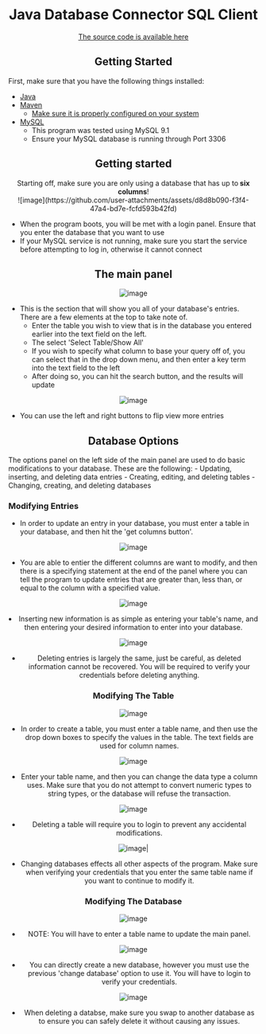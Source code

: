 <div align="center">
  <h1>Java Database Connector SQL Client</h1>

<a href="https://github.com/IRPCode/JDBC-SQL-Client/tree/main/src/main/java/com/irpcode">The source code is available here</a>
  
</div>

<div align="center">
<h2>Getting Started</h2>
</div>

First, make sure that you have the following things installed:

  - <a href="https://www.oracle.com/java/technologies/downloads/">Java</a>
  - <a href="https://maven.apache.org/">Maven</a>
    - <a href="https://www.tutorialspoint.com/maven/maven_environment_setup.htm">Make sure it is properly configured on your system</a>
  - <a href="https://www.mysql.com/downloads/">MySQL</a>
    - This program was tested using MySQL 9.1
    - Ensure your MySQL database is running through Port 3306

<div align="center">
<h2>Getting started</h2>
</div>

<div align="center">
Starting off, make sure you are only using a database that has up to<b> six columns</b>!
</div>

<div align="center">
![image](https://github.com/user-attachments/assets/d8d8b090-f3f4-47a4-bd7e-fcfd593b42fd)
</div>

- When the program boots, you will be met with a login panel. Ensure that you enter the database that you want to use
- If your MySQL service is not running, make sure you start the service before attempting to log in, otherwise it cannot connect

<div align="center">
<h2>The main panel</h2>
</div>

<div align="center">
  
![image](https://github.com/user-attachments/assets/356ff91c-0aa4-4608-a0c8-f02beb969059)

</div>

- This is the section that will show you all of your database's entries. There are a few elements at the top to take note of.
  - Enter the table you wish to view that is in the database you entered earlier into the text field on the left.
  - The select 'Select Table/Show All'
  - If you wish to specify what column to base your query off of, you can select that in the drop down menu, and then enter a key term into the text field to the left
  - After doing so, you can hit the search button, and the results will update

<div align="center">
  
![image](https://github.com/user-attachments/assets/0b0afc11-573a-4365-8ea8-92130534ecf3)

</div>

- You can use the left and right buttons to flip view more entries


<div align="center">
<h2>Database Options</h2>
</div>

The options panel on the left side of the main panel are used to do basic modifications to your database. These are the following:
    - Updating, inserting, and deleting data entries
    - Creating, editing, and deleting tables
    - Changing, creating, and deleting databases

<h3>Modifying Entries</h3>

- In order to update an entry in your database, you must enter a table in your database, and then hit the 'get columns button'.

<div align="center">
  
![image](https://github.com/user-attachments/assets/a87f9e27-1940-4638-a0df-ed232e3b1491)

</div>
  
  - You are able to entier the different columns are want to modify, and then there is a specifying statement at the end of the panel where you can tell the program to update entries that are greater than, less than, or equal to the column with a specified value.

<div align="center">
  
![image](https://github.com/user-attachments/assets/578915f1-4903-4040-9f52-af526aa1583a)

<div

  - Inserting new information is as simple as entering your table's name, and then entering your desired information to enter into your database.

<div align="center">

![image](https://github.com/user-attachments/assets/e5f620c2-1de3-441c-bdb3-dace0b2d184f)

</div>

  - Deleting entries is largely the same, just be careful, as deleted information cannot be recovered. You will be required to verify your credentials before deleting anything.

<h3>Modifying The Table</h3>

<div align="center">

![image](https://github.com/user-attachments/assets/aca69f2a-8eb4-448f-a3bf-6974e4e8f722)

</div>

- In order to create a table, you must enter a table name, and then use the drop down boxes to specify the values in the table. The text fields are used for column names. 

<div align="center">

![image](https://github.com/user-attachments/assets/d79e41bf-28ae-47dd-bbe0-3d2ed585e09e)

</div>

- Enter your table name, and then you can change the data type a column uses. Make sure that you do not attempt to convert numeric types to string types, or the database will refuse the transaction.

<div align="center">

![image](https://github.com/user-attachments/assets/bf220fad-d78a-4578-b220-2a12eddfc649)

</div>

- Deleting a table will require you to login to prevent any accidental modifications.

<div align="center">

![image](https://github.com/user-attachments/assets/0004d0a3-fc77-4d8f-8fc0-f48768da871e)|

</div>

- Changing databases effects all other aspects of the program. Make sure when verifying your credentials that you enter the same table name if you want to continue to modify it.

<h3>Modifying The Database</h3>

<div align="center">

![image](https://github.com/user-attachments/assets/17f34e17-beae-4d0d-9cc0-85df24f95e6b)

</div>

  - NOTE: You will have to enter a table name to update the main panel.

<div align="center">

![image](https://github.com/user-attachments/assets/bcfb6cd9-9227-4c2c-8fb3-5c071cb57ccd)

</div>

 - You can directly create a new database, however you must use the previous 'change database' option to use it. You will have to login to verify your credentials. 

<div align="center">

![image](https://github.com/user-attachments/assets/13009ea6-7f66-403b-9af1-843a7e217d79)

</div>

 - When deleting a databse, make sure you swap to another database as to ensure you can safely delete it without causing any issues.
